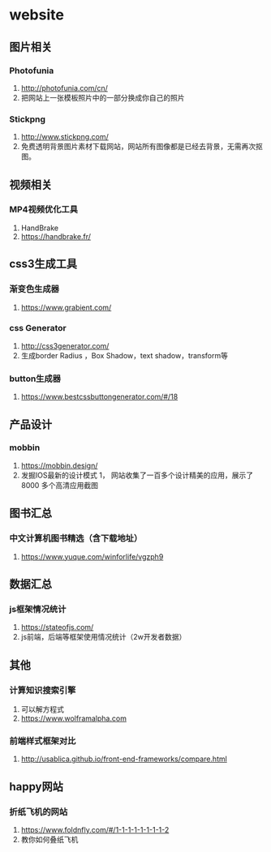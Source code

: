# website

## 图片相关

### Photofunia 

1. http://photofunia.com/cn/
2. 把网站上一张模板照片中的一部分换成你自己的照片 

### Stickpng 

1. http://www.stickpng.com/
2. 免费透明背景图片素材下载网站，网站所有图像都是已经去背景，无需再次抠图。 

## 视频相关
### MP4视频优化工具
1. HandBrake
1. https://handbrake.fr/

## css3生成工具

###  渐变色生成器

1. https://www.grabient.com/

### css Generator

1. http://css3generator.com/
2. 生成border Radius ，Box Shadow，text shadow，transform等

### button生成器

1. https://www.bestcssbuttongenerator.com/#/18

## 产品设计
### mobbin
1. https://mobbin.design/
1. 发掘IOS最新的设计模式
1， 网站收集了一百多个设计精美的应用，展示了 8000 多个高清应用截图

## 图书汇总
### 中文计算机图书精选（含下载地址）
1. https://www.yuque.com/winforlife/vgzph9



## 数据汇总
### js框架情况统计
1. https://stateofjs.com/
1. js前端，后端等框架使用情况统计（2w开发者数据）

## 其他
### 计算知识搜索引擎
1. 可以解方程式
1. https://www.wolframalpha.com
### 前端样式框架对比
1. http://usablica.github.io/front-end-frameworks/compare.html

## happy网站
### 折纸飞机的网站
1. https://www.foldnfly.com/#/1-1-1-1-1-1-1-1-2
1. 教你如何叠纸飞机